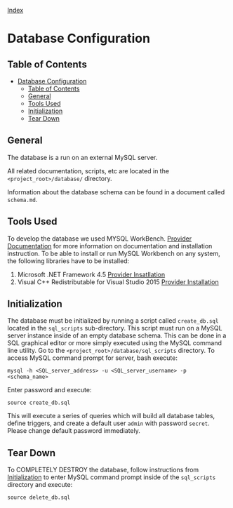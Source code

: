 [Index](./index.html)

# Database Configuration

## Table of Contents

- [Database Configuration](#database-configuration)
	- [Table of Contents](#table-of-contents)
	- [General](#general)
	- [Tools Used](#tools-used)
	- [Initialization](#initialization)
	- [Tear Down](#tear-down)

## General
The database is a run on an external MySQL server.

All related documentation, scripts, etc are located in the  `<project_root>/database/` directory.

Information about the database schema can be found in a document called
`schema.md`.

## Tools Used

To develop the database we used MYSQL WorkBench. [Provider Documentation](https://dev.mysql.com/downloads/workbench/5.2.html) for more information on documentation and installation instruction.
To be able to install or run MySQL Workbench on any system, the following libraries have to be installed:
1) Microsoft .NET Framework 4.5  [Provider Insatllation](https://www.microsoft.com/en-us/download/details.aspx?id=30653)
2) Visual C++ Redistributable for Visual Studio 2015 [Provider Installation](https://www.microsoft.com/en-us/download/details.aspx?id=48145)

## Initialization
The database must be initialized by running a script called `create_db.sql`
located in the `sql_scripts` sub-directory. This script must run on a MySQL
server instance inside of an empty database schema. This can be done in
a SQL graphical editor or more simply executed using the MySQL command
line utility.
Go to the `<project_root>/database/sql_scripts` directory.
To access MySQL command prompt for server, bash execute:
```
mysql -h <SQL_server_address> -u <SQL_server_username> -p <schema_name>
```

Enter password and execute:
```
source create_db.sql
```

This will execute a series of queries which will build all database
tables, define triggers, and create a default user `admin` with password
`secret`. Please change default password immediately.

## Tear Down
To COMPLETELY DESTROY the database, follow instructions from [Initialization](#database-initialization) to enter MySQL command prompt inside of the `sql_scripts` directory and execute:
```
source delete_db.sql
```
